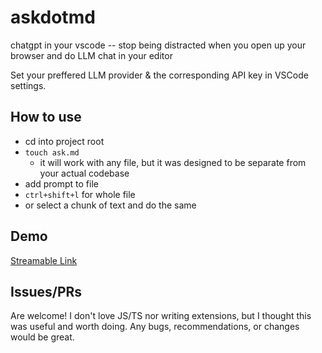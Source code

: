# askdotmd
 chatgpt in your vscode -- stop being distracted when you open up your browser and do LLM chat in your editor

Set your preffered LLM provider & the corresponding API key in VSCode settings.

## How to use
- cd into project root
- `touch ask.md` 
  - it will work with any file, but it was designed to be separate from your actual codebase
- add prompt to file
- `ctrl+shift+l` for whole file
- or select a chunk of text and do the same

## Demo
[Streamable Link](https://streamable.com/advgvj)

## Issues/PRs
Are welcome! I don't love JS/TS nor writing extensions, but I thought this was useful and worth doing. Any bugs, recommendations, or changes would be great.
